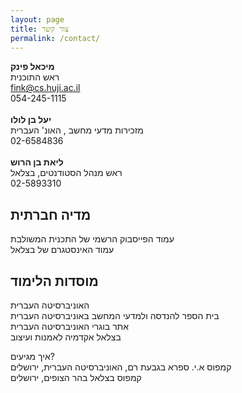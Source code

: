 ```yaml
---
layout: page
title: צור קשר
permalink: /contact/
---
```


**מיכאל פינק**\
ראש התוכנית\
[fink@cs.huji.ac.il](mailto:fink@cs.huji.ac.il)\
054-245-1115\
\
**יעל בן לולו**\
מזכירות מדעי מחשב , האונ' העברית\
02-6584836\
\
**ליאת בן הרוש**\
ראש מנהל הסטודנטים, בצלאל\
02-5893310


## מדיה חברתית
עמוד הפייסבוק הרשמי של התכנית המשולבת\
עמוד האינסטגרם של בצלאל

## מוסדות הלימוד
האוניברסיטה העברית\
בית הספר להנדסה ולמדעי המחשב באוניברסיטה העברית\
אתר בוגרי האוניברסיטה העברית\
בצלאל אקדמיה לאמנות ועיצוב

איך מגיעים?\
קמפוס א.י. ספרא בגבעת רם, האוניברסיטה העברית, ירושלים\
קמפוס בצלאל בהר הצופים, ירושלים